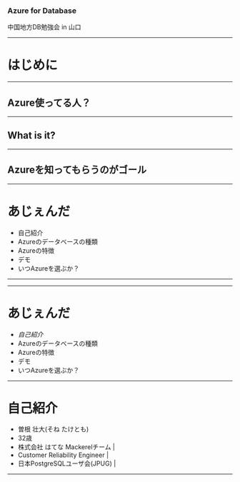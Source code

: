 ### Azure for Database
中国地方DB勉強会 in 山口

---

# はじめに

---

## Azure使ってる人？

---

## What is it?

--- 

## Azureを知ってもらうのがゴール

---

# あじぇんだ
- 自己紹介
- Azureのデータベースの種類
- Azureの特徴
- デモ
- いつAzureを選ぶか？

---

---

# あじぇんだ
- *自己紹介*
- Azureのデータベースの種類
- Azureの特徴
- デモ
- いつAzureを選ぶか？

---

# 自己紹介
- 曽根 壮大(そね たけとも)
- 32歳
- 株式会社 はてな Mackerelチーム | 
- Customer Reliability Engineer | 
- 日本PostgreSQLユーザ会(JPUG) | 

---
